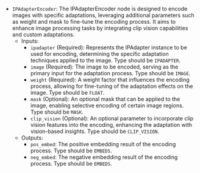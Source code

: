 - `IPAdapterEncoder`: The IPAdapterEncoder node is designed to encode images with specific adaptations, leveraging additional parameters such as weight and mask to fine-tune the encoding process. It aims to enhance image processing tasks by integrating clip vision capabilities and custom adaptations.
    - Inputs:
        - `ipadapter` (Required): Represents the IPAdapter instance to be used for encoding, determining the specific adaptation techniques applied to the image. Type should be `IPADAPTER`.
        - `image` (Required): The image to be encoded, serving as the primary input for the adaptation process. Type should be `IMAGE`.
        - `weight` (Required): A weight factor that influences the encoding process, allowing for fine-tuning of the adaptation effects on the image. Type should be `FLOAT`.
        - `mask` (Optional): An optional mask that can be applied to the image, enabling selective encoding of certain image regions. Type should be `MASK`.
        - `clip_vision` (Optional): An optional parameter to incorporate clip vision features into the encoding, enhancing the adaptation with vision-based insights. Type should be `CLIP_VISION`.
    - Outputs:
        - `pos_embed`: The positive embedding result of the encoding process. Type should be `EMBEDS`.
        - `neg_embed`: The negative embedding result of the encoding process. Type should be `EMBEDS`.

